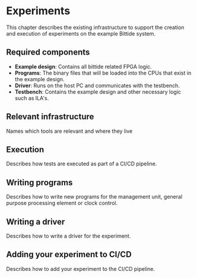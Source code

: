 <!--
SPDX-FileCopyrightText: 2025 Google LLC

SPDX-License-Identifier: Apache-2.0
-->

# Experiments
This chapter describes the existing infrastructure to support the creation and execution of experiments on the example Bittide system.

## Required components
- **Example design**: Contains all bittide related FPGA logic.
- **Programs**: The binary files that will be loaded into the CPUs that exist in the example design.
- **Driver**: Runs on the host PC and communicates with the testbench.
- **Testbench**: Contains the example design and other necessary logic such as ILA's.

## Relevant infrastructure
Names which tools are relevant and where they live

## Execution
Describes how tests are executed as part of a CI/CD pipeline.

## Writing programs
Describes how to write new programs for the management unit, general purpose processing element or clock control.

## Writing a driver
Describes how to write a driver for the experiment.

## Adding your experiment to CI/CD
Describes how to add your experiment to the CI/CD pipeline.
